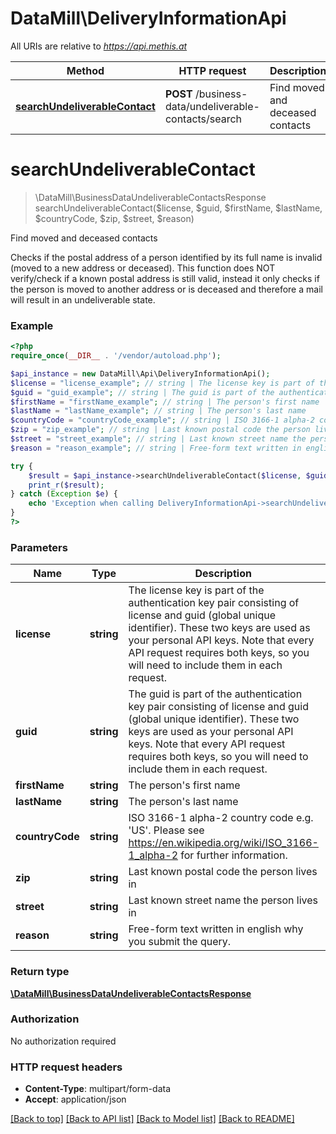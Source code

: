 # DataMill\DeliveryInformationApi

All URIs are relative to *https://api.methis.at*

Method | HTTP request | Description
------------- | ------------- | -------------
[**searchUndeliverableContact**](DeliveryInformationApi.md#searchUndeliverableContact) | **POST** /business-data/undeliverable-contacts/search | Find moved and deceased contacts


# **searchUndeliverableContact**
> \DataMill\BusinessDataUndeliverableContactsResponse searchUndeliverableContact($license, $guid, $firstName, $lastName, $countryCode, $zip, $street, $reason)

Find moved and deceased contacts

Checks if the postal address of a person identified by its full name is invalid (moved to a new address or deceased). This function does NOT verify/check if a known postal address is still valid, instead it only checks if the person is moved to another address or is deceased and therefore a mail will result in an undeliverable state.

### Example
```php
<?php
require_once(__DIR__ . '/vendor/autoload.php');

$api_instance = new DataMill\Api\DeliveryInformationApi();
$license = "license_example"; // string | The license key is part of the authentication key pair consisting of license and guid (global unique identifier). These two keys are used as your personal API keys. Note that every API request requires both keys, so you will need to include them in each request.
$guid = "guid_example"; // string | The guid is part of the authentication key pair consisting of license and guid (global unique identifier). These two keys are used as your personal API keys. Note that every API request requires both keys, so you will need to include them in each request.
$firstName = "firstName_example"; // string | The person's first name
$lastName = "lastName_example"; // string | The person's last name
$countryCode = "countryCode_example"; // string | ISO 3166-1 alpha-2 country code e.g. 'US'. Please see https://en.wikipedia.org/wiki/ISO_3166-1_alpha-2 for further information.
$zip = "zip_example"; // string | Last known postal code the person lives in
$street = "street_example"; // string | Last known street name the person lives in
$reason = "reason_example"; // string | Free-form text written in english why you submit the query.

try {
    $result = $api_instance->searchUndeliverableContact($license, $guid, $firstName, $lastName, $countryCode, $zip, $street, $reason);
    print_r($result);
} catch (Exception $e) {
    echo 'Exception when calling DeliveryInformationApi->searchUndeliverableContact: ', $e->getMessage(), PHP_EOL;
}
?>
```

### Parameters

Name | Type | Description  | Notes
------------- | ------------- | ------------- | -------------
 **license** | **string**| The license key is part of the authentication key pair consisting of license and guid (global unique identifier). These two keys are used as your personal API keys. Note that every API request requires both keys, so you will need to include them in each request. |
 **guid** | **string**| The guid is part of the authentication key pair consisting of license and guid (global unique identifier). These two keys are used as your personal API keys. Note that every API request requires both keys, so you will need to include them in each request. |
 **firstName** | **string**| The person&#39;s first name |
 **lastName** | **string**| The person&#39;s last name |
 **countryCode** | **string**| ISO 3166-1 alpha-2 country code e.g. &#39;US&#39;. Please see https://en.wikipedia.org/wiki/ISO_3166-1_alpha-2 for further information. |
 **zip** | **string**| Last known postal code the person lives in |
 **street** | **string**| Last known street name the person lives in |
 **reason** | **string**| Free-form text written in english why you submit the query. |

### Return type

[**\DataMill\BusinessDataUndeliverableContactsResponse**](../Model/BusinessDataUndeliverableContactsResponse.md)

### Authorization

No authorization required

### HTTP request headers

 - **Content-Type**: multipart/form-data
 - **Accept**: application/json

[[Back to top]](#) [[Back to API list]](../../README.md#documentation-for-api-endpoints) [[Back to Model list]](../../README.md#documentation-for-models) [[Back to README]](../../README.md)


